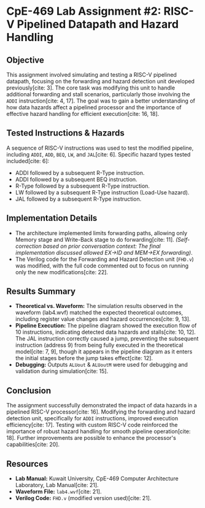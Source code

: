 # CpE-469 Lab Assignment #2: RISC-V Pipelined Datapath and Hazard Handling

## Objective

This assignment involved simulating and testing a RISC-V pipelined datapath, focusing on the forwarding and hazard detection unit developed previously[cite: 3]. The core task was modifying this unit to handle additional forwarding and stall scenarios, particularly those involving the `ADDI` instruction[cite: 4, 17]. The goal was to gain a better understanding of how data hazards affect a pipelined processor and the importance of effective hazard handling for efficient execution[cite: 16, 18].

## Tested Instructions & Hazards

A sequence of RISC-V instructions was used to test the modified pipeline, including `ADDI`, `ADD`, `BEQ`, `LW`, and `JAL`[cite: 6]. Specific hazard types tested included[cite: 6]:
* ADDI followed by a subsequent R-Type instruction.
* ADDI followed by a subsequent BEQ instruction.
* R-Type followed by a subsequent R-Type instruction.
* LW followed by a subsequent R-Type instruction (Load-Use hazard).
* JAL followed by a subsequent R-Type instruction.

## Implementation Details

* The architecture implemented limits forwarding paths, allowing only Memory stage and Write-Back stage to do forwarding[cite: 11]. *(Self-correction based on prior conversation context: The final implementation discussed allowed EX->ID and MEM->EX forwarding)*.
* The Verilog code for the Forwarding and Hazard Detection unit (`FHD.v`) was modified, with the full code commented out to focus on running only the new modifications[cite: 22].

## Results Summary

* **Theoretical vs. Waveform:** The simulation results observed in the waveform (lab4.wvf) matched the expected theoretical outcomes, including register value changes and hazard occurrences[cite: 9, 13].
* **Pipeline Execution:** The pipeline diagram showed the execution flow of 10 instructions, indicating detected data hazards and stalls[cite: 10, 12]. The JAL instruction correctly caused a jump, preventing the subsequent instruction (address 9) from being fully executed in the theoretical model[cite: 7, 9], though it appears in the pipeline diagram as it enters the initial stages before the jump takes effect[cite: 12].
* **Debugging:** Outputs `ALUout` & `ALUoutM` were used for debugging and validation during simulation[cite: 15].

## Conclusion

The assignment successfully demonstrated the impact of data hazards in a pipelined RISC-V processor[cite: 16]. Modifying the forwarding and hazard detection unit, specifically for `ADDI` instructions, improved execution efficiency[cite: 17]. Testing with custom RISC-V code reinforced the importance of robust hazard handling for smooth pipeline operation[cite: 18]. Further improvements are possible to enhance the processor's capabilities[cite: 20].

## Resources

* **Lab Manual:** Kuwait University, CpE-469 Computer Architecture Laboratory, Lab Manual[cite: 21].
* **Waveform File:** `lab4.wvf`[cite: 21].
* **Verilog Code:** `FHD.v` (modified version used)[cite: 21].
